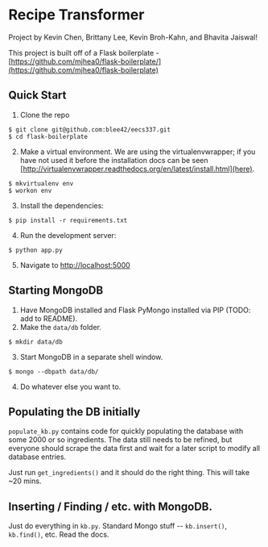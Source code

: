 # Recipe Transformer

Project by Kevin Chen, Brittany Lee, Kevin Broh-Kahn, and Bhavita Jaiswal!

This project is built off of a Flask boilerplate - [https://github.com/mjhea0/flask-boilerplate/](https://github.com/mjhea0/flask-boilerplate)

## Quick Start
1. Clone the repo
  ```
  $ git clone git@github.com:blee42/eecs337.git
  $ cd flask-boilerplate
  ```

2. Make a virtual environment.  We are using the virtualenvwrapper; if you have not used it before the installation docs can be seen [http://virtualenvwrapper.readthedocs.org/en/latest/install.html](here).
  ```
  $ mkvirtualenv env
  $ workon env
  ```

3. Install the dependencies:
  ```
  $ pip install -r requirements.txt
  ```

4. Run the development server:
  ```
  $ python app.py
  ```

5. Navigate to [http://localhost:5000](http://localhost:5000)

## Starting MongoDB
1. Have MongoDB installed and Flask PyMongo installed via PIP (TODO: add to README).
2. Make the `data/db` folder.
  ```
  $ mkdir data/db
  ```

3. Start MongoDB in a separate shell window.
  ```
  $ mongo --dbpath data/db/
  ```

4. Do whatever else you want to.

## Populating the DB initially

`populate_kb.py` contains code for quickly populating the database with some 2000 or so ingredients. The data still needs to be refined, but everyone should scrape the data first and wait for a later script to modify all database entries.

Just run `get_ingredients()` and it should do the right thing. This will take ~20 mins.

## Inserting / Finding / etc. with MongoDB.
Just do everything in `kb.py`. Standard Mongo stuff -- `kb.insert()`, `kb.find()`, etc. Read the docs.

